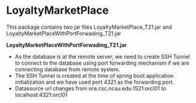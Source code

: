 # LoyaltyMarketPlace
This package contains two jar files LoyaltyMarketPlace_T21.jar and LoyaltyMarketPlaceWithPortForwading_T21.jar

**LoyaltyMarketPlaceWithPortForwading_T21.jar**
* As the database is at the remote server, we need to create SSH Tunnel to connect to the database using port forwarding mechanism if we are connecting database from remote system.
* The SSH Tunnel is created at the time of spring boot application initialization and we have used port 4321 as the forwarding port.
* Datasource url changes from ora.csc.ncsu.edu:1521:orcl01 to localhost:4321:orcl01
